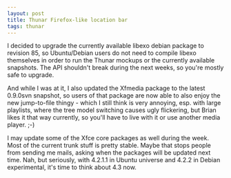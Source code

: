 ```yaml
---
layout: post
title: Thunar Firefox-like location bar
tags: thunar
---
```


I decided to upgrade the currently available libexo debian package to revision 85, so Ubuntu/Debian users do not need to compile libexo themselves in order to run the Thunar mockups or the currently available snapshots. The API shouldn't break during the next weeks, so you're mostly safe to upgrade.

And while I was at it, I also updated the Xfmedia package to the latest 0.9.0svn snapshot, so users of that package are now able to also enjoy the new jump-to-file thingy - which I still think is very annoying, esp. with large playlists, where the tree model switching causes ugly flickering, but Brian likes it that way currently, so you'll have to live with it or use another media player. ;-)

I may update some of the Xfce core packages as well during the week. Most of the current trunk stuff is pretty stable. Maybe that stops people from sending me mails, asking when the packages will be updated next time. Nah, but seriously, with 4.2.1.1 in Ubuntu universe and 4.2.2 in Debian experimental, it's time to think about 4.3 now.

